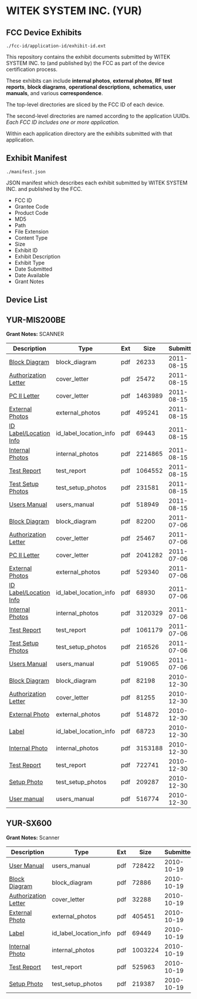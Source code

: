 # WITEK SYSTEM INC. (YUR)
## FCC Device Exhibits

```
./fcc-id/application-id/exhibit-id.ext
```

This repository contains the exhibit documents submitted by WITEK SYSTEM INC. to (and published by) the FCC as part of the device certification process.

These exhibits can include **internal photos**, **external photos**, **RF test reports**, **block diagrams**, **operational descriptions**, **schematics**, **user manuals**, and various **correspondence**.

The top-level directories are sliced by the FCC ID of each device.

The second-level directories are named according to the application UUIDs. *Each FCC ID includes one or more application.*

Within each application directory are the exhibits submitted with that application. 

## Exhibit Manifest

```
./manifest.json
```

JSON manifest which describes each exhibit submitted by WITEK SYSTEM INC. and published by the FCC.

- FCC ID
- Grantee Code
- Product Code
- MD5
- Path
- File Extension
- Content Type
- Size
- Exhibit ID
- Exhibit Description
- Exhibit Type
- Date Submitted
- Date Available
- Grant Notes

## Device List
## YUR-MIS200BE
**Grant Notes:** SCANNER

| Description | Type | Ext | Size | Submitted | Available |
| ----------- | ---- | --- | ---- | --------- | --------- |
| [Block Diagram](YUR-MIS200BE/3791c040d20447fa32716cf5b5deb52c/1523221.pdf) | block_diagram | pdf | 26233 | 2011-08-15 | 2011-08-15 |
| [Authorization Letter](YUR-MIS200BE/3791c040d20447fa32716cf5b5deb52c/1523219.pdf) | cover_letter | pdf | 25472 | 2011-08-15 | 2011-08-15 |
| [PC II Letter](YUR-MIS200BE/3791c040d20447fa32716cf5b5deb52c/1523220.pdf) | cover_letter | pdf | 1463989 | 2011-08-15 | 2011-08-15 |
| [External Photos](YUR-MIS200BE/3791c040d20447fa32716cf5b5deb52c/1523222.pdf) | external_photos | pdf | 495241 | 2011-08-15 | 2011-08-15 |
| [ID Label/Location Info](YUR-MIS200BE/3791c040d20447fa32716cf5b5deb52c/1523223.pdf) | id_label_location_info | pdf | 69443 | 2011-08-15 | 2011-08-15 |
| [Internal Photos](YUR-MIS200BE/3791c040d20447fa32716cf5b5deb52c/1523224.pdf) | internal_photos | pdf | 2214865 | 2011-08-15 | 2011-08-15 |
| [Test Report](YUR-MIS200BE/3791c040d20447fa32716cf5b5deb52c/1523225.pdf) | test_report | pdf | 1064552 | 2011-08-15 | 2011-08-15 |
| [Test Setup Photos](YUR-MIS200BE/3791c040d20447fa32716cf5b5deb52c/1523226.pdf) | test_setup_photos | pdf | 231581 | 2011-08-15 | 2011-08-15 |
| [Users Manual](YUR-MIS200BE/3791c040d20447fa32716cf5b5deb52c/1523227.pdf) | users_manual | pdf | 518949 | 2011-08-15 | 2011-08-15 |
| [Block Diagram](YUR-MIS200BE/0d0462158d2c5e44713433087f8c32ec/1495949.pdf) | block_diagram | pdf | 82200 | 2011-07-06 | 2011-07-06 |
| [Authorization Letter](YUR-MIS200BE/0d0462158d2c5e44713433087f8c32ec/1495947.pdf) | cover_letter | pdf | 25467 | 2011-07-06 | 2011-07-06 |
| [PC II Letter](YUR-MIS200BE/0d0462158d2c5e44713433087f8c32ec/1495948.pdf) | cover_letter | pdf | 2041282 | 2011-07-06 | 2011-07-06 |
| [External Photos](YUR-MIS200BE/0d0462158d2c5e44713433087f8c32ec/1495950.pdf) | external_photos | pdf | 529340 | 2011-07-06 | 2011-07-06 |
| [ID Label/Location Info](YUR-MIS200BE/0d0462158d2c5e44713433087f8c32ec/1495951.pdf) | id_label_location_info | pdf | 68930 | 2011-07-06 | 2011-07-06 |
| [Internal Photos](YUR-MIS200BE/0d0462158d2c5e44713433087f8c32ec/1495952.pdf) | internal_photos | pdf | 3120329 | 2011-07-06 | 2011-07-06 |
| [Test Report](YUR-MIS200BE/0d0462158d2c5e44713433087f8c32ec/1495953.pdf) | test_report | pdf | 1061179 | 2011-07-06 | 2011-07-06 |
| [Test Setup Photos](YUR-MIS200BE/0d0462158d2c5e44713433087f8c32ec/1495954.pdf) | test_setup_photos | pdf | 216526 | 2011-07-06 | 2011-07-06 |
| [Users Manual](YUR-MIS200BE/0d0462158d2c5e44713433087f8c32ec/1495955.pdf) | users_manual | pdf | 519065 | 2011-07-06 | 2011-07-06 |
| [Block Diagram](YUR-MIS200BE/7a3846b21d0509967f9f7fc8b5103df1/1398557.pdf) | block_diagram | pdf | 82198 | 2010-12-30 | 2010-12-30 |
| [Authorization Letter](YUR-MIS200BE/7a3846b21d0509967f9f7fc8b5103df1/1398558.pdf) | cover_letter | pdf | 81255 | 2010-12-30 | 2010-12-30 |
| [External Photo](YUR-MIS200BE/7a3846b21d0509967f9f7fc8b5103df1/1398559.pdf) | external_photos | pdf | 514872 | 2010-12-30 | 2010-12-30 |
| [Label](YUR-MIS200BE/7a3846b21d0509967f9f7fc8b5103df1/1398560.pdf) | id_label_location_info | pdf | 68723 | 2010-12-30 | 2010-12-30 |
| [Internal Photo](YUR-MIS200BE/7a3846b21d0509967f9f7fc8b5103df1/1398561.pdf) | internal_photos | pdf | 3153188 | 2010-12-30 | 2010-12-30 |
| [Test Report](YUR-MIS200BE/7a3846b21d0509967f9f7fc8b5103df1/1398562.pdf) | test_report | pdf | 722741 | 2010-12-30 | 2010-12-30 |
| [Setup Photo](YUR-MIS200BE/7a3846b21d0509967f9f7fc8b5103df1/1398563.pdf) | test_setup_photos | pdf | 209287 | 2010-12-30 | 2010-12-30 |
| [User manual](YUR-MIS200BE/7a3846b21d0509967f9f7fc8b5103df1/1398564.pdf) | users_manual | pdf | 516774 | 2010-12-30 | 2010-12-30 |
## YUR-SX600
**Grant Notes:** Scanner

| Description | Type | Ext | Size | Submitted | Available |
| ----------- | ---- | --- | ---- | --------- | --------- |
| [User Manual](YUR-SX600/21f8d3479dadec10578094eb8536e30e/1363059.pdf) | users_manual | pdf | 728422 | 2010-10-19 | 2010-10-19 |
| [Block Diagram](YUR-SX600/21f8d3479dadec10578094eb8536e30e/1363052.pdf) | block_diagram | pdf | 72886 | 2010-10-19 | 2010-10-19 |
| [Authorization Letter](YUR-SX600/21f8d3479dadec10578094eb8536e30e/1363053.pdf) | cover_letter | pdf | 32288 | 2010-10-19 | 2010-10-19 |
| [External Photo](YUR-SX600/21f8d3479dadec10578094eb8536e30e/1363054.pdf) | external_photos | pdf | 405451 | 2010-10-19 | 2010-10-19 |
| [Label](YUR-SX600/21f8d3479dadec10578094eb8536e30e/1363055.pdf) | id_label_location_info | pdf | 69449 | 2010-10-19 | 2010-10-19 |
| [Internal Photo](YUR-SX600/21f8d3479dadec10578094eb8536e30e/1363056.pdf) | internal_photos | pdf | 1003224 | 2010-10-19 | 2010-10-19 |
| [Test Report](YUR-SX600/21f8d3479dadec10578094eb8536e30e/1363057.pdf) | test_report | pdf | 525963 | 2010-10-19 | 2010-10-19 |
| [Setup Photo](YUR-SX600/21f8d3479dadec10578094eb8536e30e/1363058.pdf) | test_setup_photos | pdf | 219387 | 2010-10-19 | 2010-10-19 |
